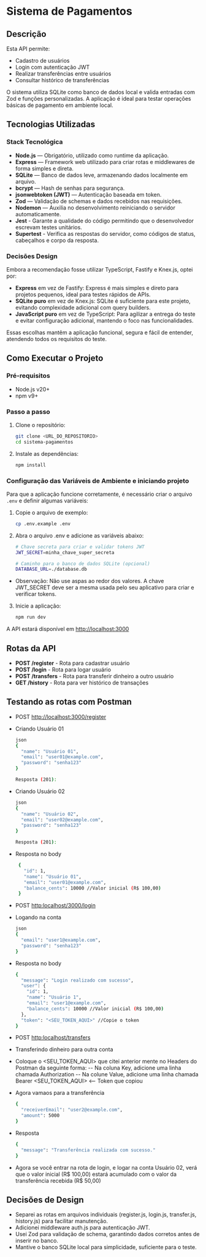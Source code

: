 # Sistema de Pagamentos
## Descrição
Esta API permite:
- Cadastro de usuários
- Login com autenticação JWT
- Realizar transferências entre usuários
- Consultar histórico de transferências

O sistema utiliza SQLite como banco de dados local e valida entradas com Zod e funções personalizadas. A aplicação é ideal para testar operações básicas de pagamento em ambiente local.

## Tecnologias Utilizadas

### Stack Tecnológica
- **Node.js** — Obrigatório, utilizado como runtime da aplicação.
- **Express** — Framework web utilizado para criar rotas e middlewares de forma simples e direta.
- **SQLite** — Banco de dados leve, armazenando dados localmente em arquivo.
- **bcrypt** — Hash de senhas para segurança.
- **jsonwebtoken (JWT)** — Autenticação baseada em token.
- **Zod** — Validação de schemas e dados recebidos nas requisições.
- **Nodemon** — Auxilia no desenvolvimento reiniciando o servidor automaticamente.
- **Jest** - Garante a qualidade do código permitindo que o desenvolvedor escrevam testes unitários.
- **Supertest** - Verifica as respostas do servidor, como códigos de status, cabeçalhos e corpo da resposta.

### Decisões Design
Embora a recomendação fosse utilizar TypeScript, Fastify e Knex.js, optei por:
- **Express** em vez de Fastify: Express é mais simples e direto para projetos pequenos, ideal para testes rápidos de APIs.
- **SQLite puro** em vez de Knex.js: SQLite é suficiente para este projeto, evitando complexidade adicional com query builders.
- **JavaScript puro** em vez de TypeScript: Para agilizar a entrega do teste e evitar configuração adicional, mantendo o foco nas funcionalidades.

Essas escolhas mantêm a aplicação funcional, segura e fácil de entender, atendendo todos os requisitos do teste.

## Como Executar o Projeto

### Pré-requisitos
- Node.js v20+
- npm v9+

### Passo a passo

1. Clone o repositório:
   ```bash
   git clone <URL_DO_REPOSITORIO>
   cd sistema-pagamentos

2. Instale as dependências:

    ```bash
    npm install

### Configuração das Variáveis de Ambiente e iniciando projeto

Para que a aplicação funcione corretamente, é necessário criar o arquivo `.env` e definir algumas variáveis:

1. Copie o arquivo de exemplo:
    ```bash
    cp .env.example .env
    
2. Abra o arquivo .env e adicione as variáveis abaixo:
    ```bash
    # Chave secreta para criar e validar tokens JWT
    JWT_SECRET=minha_chave_super_secreta
    
    # Caminho para o banco de dados SQLite (opcional)
    DATABASE_URL=./database.db

* Observação: Não use aspas ao redor dos valores. A chave JWT_SECRET deve ser a mesma usada pelo seu aplicativo para criar e verificar tokens.

3. Inicie a aplicação:
    ```bash
    npm run dev
A API estará disponível em <http://localhost:3000>

##  Rotas da API
- **POST /register** - Rota para cadastrar usuário
- **POST /login** - Rota para logar usuário
- **POST /transfers** - Rota para transferir dinheiro a outro usuário
- **GET /history** - Rota para ver histórico de transações

## Testando as rotas com Postman
- POST <http://localhost:3000/register>
- Criando Usuário 01
    ```bash
    json
    {
      "name": "Usuário 01",
      "email": "user01@example.com",
      "password": "senha123"
    }
    
    Resposta (201):

- Criando Usuário 02
    ```bash
    json
    {
      "name": "Usuário 02",
      "email": "user02@example.com",
      "password": "senha123"
    }
    
    Resposta (201):
    
- Resposta no body
    ```bash
     {
       "id": 1,
       "name": "Usuário 01",
       "email": "user01@example.com",
       "balance_cents": 10000 //Valor inicial (R$ 100,00)
     }

- POST <http:localhost/3000/login>
- Logando na conta

    ``` bash
    json
    {
      "email": "user1@example.com",
      "password": "senha123"
    }
    
- Resposta no body
    ```bash
    {
      "message": "Login realizado com sucesso",
      "user": {
        "id": 1,
        "name": "Usuário 1",
        "email": "user1@example.com",
        "balance_cents": 10000 //Valor inicial (R$ 100,00)
      },
      "token": "<SEU_TOKEN_AQUI>" //Copie o token 
    }

- POST <http:localhost/transfers>
- Transferindo dinheiro para outra conta
- Coloque o <SEU_TOKEN_AQUI> que citei anterior mente no Headers do Postman da seguinte forma:
-- Na coluna Key, adicione uma linha chamada Authorization
-- Na colune Value, adicione uma linha chamada Bearer <SEU_TOKEN_AQUI> <-- Token que copiou
- Agora vamaos para a transferência
    ```bash
    {
      "receiverEmail": "user2@example.com",
      "amount": 5000
    }

- Resposta
    ```bash
    {
      "message": "Transferência realizada com sucesso."
    }
    
- Agora se você entrar na rota de login, e logar na conta Usuário 02, verá que o valor inicial (R$ 100,00) estará acumulado com o valor da transferência recebida (R$ 50,00)

## Decisões de Design
- Separei as rotas em arquivos individuais (register.js, login.js, transfer.js, history.js) para facilitar manutenção.
- Adicionei middleware auth.js para autenticação JWT.
- Usei Zod para validação de schema, garantindo dados corretos antes de inserir no banco.
- Mantive o banco SQLite local para simplicidade, suficiente para o teste.

